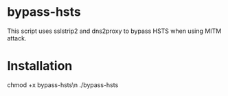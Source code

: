 # bypass-hsts

This script uses sslstrip2 and dns2proxy to bypass HSTS when using MITM attack.

# Installation

chmod +x bypass-hsts\n
./bypass-hsts
